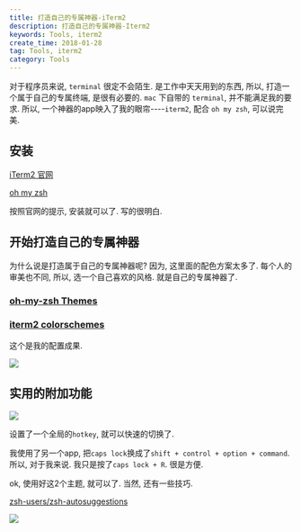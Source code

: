 ```yaml
---
title: 打造自己的专属神器-iTerm2
description: 打造自己的专属神器-Iterm2
keywords: Tools, iterm2
create_time: 2018-01-28
tag: Tools, iterm2
category: Tools
---
```


对于程序员来说, `terminal` 很定不会陌生. 是工作中天天用到的东西, 所以, 打造一个属于自己的专属终端, 是很有必要的.
`mac` 下自带的 `terminal`, 并不能满足我的要求.
所以, 一个神器的app映入了我的眼帘----`iterm2`, 配合 `oh my zsh`, 可以说完美.

## 安装

[iTerm2 官网](http://www.iterm2.com/)

[oh my zsh](http://ohmyz.sh/)

按照官网的提示, 安装就可以了. 写的很明白.

## 开始打造自己的专属神器

为什么说是打造属于自己的专属神器呢? 因为, 这里面的配色方案太多了. 每个人的审美也不同, 所以, 选一个自己喜欢的风格. 就是自己的专属神器了.

### [oh-my-zsh Themes](https://github.com/robbyrussell/oh-my-zsh/wiki/Themes)

### [iterm2 colorschemes](https://github.com/mbadolato/iTerm2-Color-Schemes)

这个是我的配置成果.

![](/images/composer_commit__iterm.png)

## 实用的附加功能

![](/images/composer_commit__iterm_1.png)

设置了一个全局的`hotkey`, 就可以快速的切换了.

我使用了另一个app, 把`caps lock`换成了`shift + control + option + command`. 所以, 对于我来说. 我只是按了`caps lock + R`. 很是方便.

ok, 使用好这2个主题, 就可以了. 当然, 还有一些技巧.

[zsh-users/zsh-autosuggestions](https://github.com/zsh-users/zsh-autosuggestions)

![](/images/composer_error_php_version_1.png)